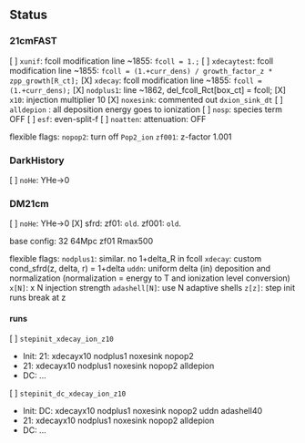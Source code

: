 ## Status

### 21cmFAST
[ ] `xunif`:      fcoll modification line ~1855: `fcoll = 1.;`
[ ] `xdecaytest`: fcoll modification line ~1855: `fcoll = (1.+curr_dens) / growth_factor_z * zpp_growth[R_ct];`
[X] `xdecay`:     fcoll modification line ~1855: `fcoll = (1.+curr_dens);`
[X] `nodplus1`: line ~1862, del_fcoll_Rct[box_ct] = fcoll;
[X] `x10`: injection multiplier 10
[X] `noxesink`: commented out `dxion_sink_dt`
[ ] `alldepion` : all deposition energy goes to ionization
[ ] `nosp`: species term OFF
[ ] `esf`: even-split-f
[ ] `noatten`: attenuation: OFF

flexible flags:
`nopop2`: turn off `Pop2_ion`
`zf001`: z-factor 1.001

### DarkHistory
[ ] `noHe`: YHe->0

### DM21cm
[ ] `noHe`: YHe->0
[X] sfrd: zf01: `old`. zf001: `old`.

base config: 32 64Mpc zf01 Rmax500

flexible flags:
`nodplus1`: similar. no 1+delta_R in fcoll
`xdecay`: custom cond_sfrd(z, delta, r) = 1+delta
`uddn`: uniform delta (in) deposition and normalization (normalization = energy to T and ionization level conversion)
`x[N]`: x N injection strength
`adashell[N]`: use N adaptive shells
`z[z]`: step init runs break at z

#### runs
[ ] `stepinit_xdecay_ion_z10`
- Init: 21: xdecayx10 nodplus1 noxesink nopop2
- 21: xdecayx10 nodplus1 noxesink nopop2 alldepion
- DC: ...

[ ] `stepinit_dc_xdecay_ion_z10`
- Init: DC: xdecayx10 nodplus1 noxesink nopop2 uddn adashell40
- 21: xdecayx10 nodplus1 noxesink nopop2 alldepion
- DC: ...
